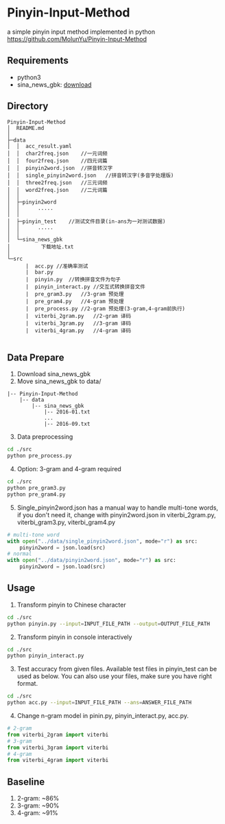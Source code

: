 # Pinyin-Input-Method
a simple pinyin input method implemented in python  
https://github.com/MolunYu/Pinyin-Input-Method

## Requirements
* python3
* sina_news_gbk: [download](https://cloud.tsinghua.edu.cn/smart-link/619913c2-c102-4d7c-a445-45df109e11e1/)

## Directory
```text
Pinyin-Input-Method
│  README.md
│  
├─data
│  │  acc_result.yaml
│  │  char2freq.json    //一元词频
│  │  four2freq.json    //四元词篇    
│  │  pinyin2word.json  //拼音转汉字
│  │  single_pinyin2word.json   //拼音转汉字(多音字处理版)
│  │  three2freq.json   //三元词频
│  │  word2freq.json    //二元词篇
│  │  
│  ├─pinyin2word
│  │      .....
│  │      
│  ├─pinyin_test    //测试文件目录(in-ans为一对测试数据)
│  │      .....
│  │      
│  └─sina_news_gbk
│          下载地址.txt
│          
└─src
      |  acc.py //准确率测试
      |  bar.py 
      |  pinyin.py  //转换拼音文件为句子
      |  pinyin_interact.py //交互式转换拼音文件
      |  pre_gram3.py   //3-gram 预处理
      |  pre_gram4.py   //4-gram 预处理
      |  pre_process.py //2-gram 预处理(3-gram,4-gram前执行)
      |  viterbi_2gram.py   //2-gram 译码
      |  viterbi_3gram.py   //3-gram 译码
      |  viterbi_4gram.py   //4-gram 译码
        

```

## Data Prepare
1. Download sina_news_gbk
2. Move sina_news_gbk to data/
```text
|-- Pinyin-Input-Method
    |-- data
        |-- sina_news_gbk
            |-- 2016-01.txt
            ...
            |-- 2016-09.txt
``` 
3. Data preprocessing 
```bash
cd ./src
python pre_process.py
```
4. Option: 3-gram and 4-gram required
```bash
cd ./src
python pre_gram3.py
python pre_gram4.py
```
5. Single_pinyin2word.json has a manual way to handle multi-tone words, 
if you don't need it, change with pinyin2word.json in viterbi_2gram.py, viterbi_gram3.py, viterbi_gram4.py
```python
# multi-tone word
with open("../data/single_pinyin2word.json", mode="r") as src:
    pinyin2word = json.load(src)
# normal
with open("../data/pinyin2word.json", mode="r") as src:
    pinyin2word = json.load(src)
```


## Usage
1. Transform pinyin to Chinese character
```bash
cd ./src
python pinyin.py --input=INPUT_FILE_PATH --output=OUTPUT_FILE_PATH
```
2. Transform pinyin in console interactively
```bash
cd ./src
python pinyin_interact.py
```
3. Test accuracy from given files.
Available test files in pinyin_test can be used as below. 
You can also use your files, make sure you have right format.
```bash
cd ./src
python acc.py --input=INPUT_FILE_PATH --ans=ANSWER_FILE_PATH
```
4. Change n-gram model in pinin.py, pinyin_interact.py, acc.py.
```python
# 2-gram
from viterbi_2gram import viterbi
# 3-gram
from viterbi_3gram import viterbi
# 4-gram
from viterbi_4gram import viterbi
```
## Baseline
1. 2-gram: ~86%
2. 3-gram: ~90%
3. 4-gram: ~91%


